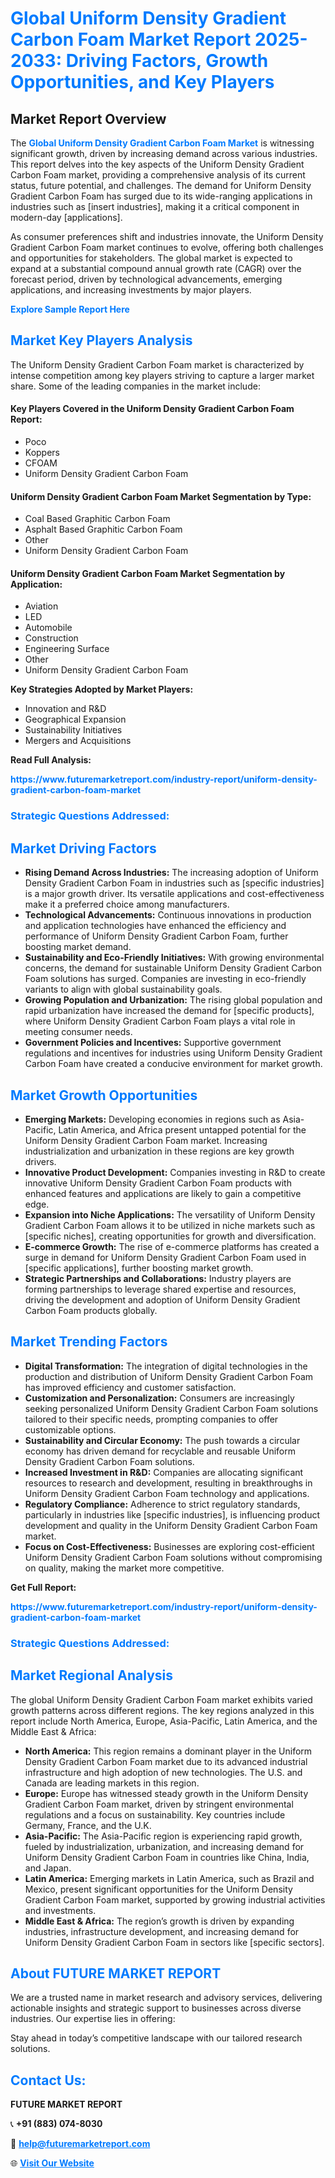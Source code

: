 <h1 style="color: #007BFF;">Global Uniform Density Gradient Carbon Foam Market Report 2025-2033: Driving Factors, Growth Opportunities, and Key Players</h1>

<section id="overview">
<h2>Market Report Overview</h2>
<p>The <a href="https://www.futuremarketreport.com/industry-report/uniform-density-gradient-carbon-foam-market" style="color: #007BFF; text-decoration: none;"><strong>Global Uniform Density Gradient Carbon Foam Market</strong></a> is witnessing significant growth, driven by increasing demand across various industries. This report delves into the key aspects of the Uniform Density Gradient Carbon Foam market, providing a comprehensive analysis of its current status, future potential, and challenges. The demand for Uniform Density Gradient Carbon Foam has surged due to its wide-ranging applications in industries such as [insert industries], making it a critical component in modern-day [applications].</p>
<p>As consumer preferences shift and industries innovate, the Uniform Density Gradient Carbon Foam market continues to evolve, offering both challenges and opportunities for stakeholders. The global market is expected to expand at a substantial compound annual growth rate (CAGR) over the forecast period, driven by technological advancements, emerging applications, and increasing investments by major players.</p>
</section>

<section id="overview">
<p><a href="https://www.futuremarketreport.com/request-sample/reportId=99204" style="color: #007BFF; text-decoration: none;"><strong>Explore Sample Report Here</strong></a></p>
</section>

<section id="key-players">
<h2 style="color: #007BFF;">Market Key Players Analysis</h2>
<p>The Uniform Density Gradient Carbon Foam market is characterized by intense competition among key players striving to capture a larger market share. Some of the leading companies in the market include:</p>
<h4>Key Players Covered in the Uniform Density Gradient Carbon Foam Report:</h4>
<ul><li>Poco</li><li>Koppers</li><li>CFOAM</li><li>Uniform Density Gradient Carbon Foam</li></ul>
<h4>Uniform Density Gradient Carbon Foam Market Segmentation by Type:</h4>
<ul><li>Coal Based Graphitic Carbon Foam</li><li>Asphalt Based Graphitic Carbon Foam</li><li>Other</li><li>Uniform Density Gradient Carbon Foam</li></ul>

<h4>Uniform Density Gradient Carbon Foam Market Segmentation by Application:</h4>
<ul><li>Aviation</li><li>LED</li><li>Automobile</li><li>Construction</li><li>Engineering Surface</li><li>Other</li><li>Uniform Density Gradient Carbon Foam</li></ul>
<p><strong>Key Strategies Adopted by Market Players:</strong></p>
<ul>
<li>Innovation and R&D</li>
<li>Geographical Expansion</li>
<li>Sustainability Initiatives</li>
<li>Mergers and Acquisitions</li>
</ul>
</section>

<section>
<p><strong>Read Full Analysis: </strong></p><a href="https://www.futuremarketreport.com/industry-report/uniform-density-gradient-carbon-foam-market" style="color: #007BFF; text-decoration: none;"><strong>https://www.futuremarketreport.com/industry-report/uniform-density-gradient-carbon-foam-market</strong></a>
<h3 style="color: #007BFF;">Strategic Questions Addressed:</h3>
</section>

<section id="driving-factors">
<h2 style="color: #007BFF;">Market Driving Factors</h2>
<ul>
<li><strong>Rising Demand Across Industries:</strong> The increasing adoption of Uniform Density Gradient Carbon Foam in industries such as [specific industries] is a major growth driver. Its versatile applications and cost-effectiveness make it a preferred choice among manufacturers.</li>
<li><strong>Technological Advancements:</strong> Continuous innovations in production and application technologies have enhanced the efficiency and performance of Uniform Density Gradient Carbon Foam, further boosting market demand.</li>
<li><strong>Sustainability and Eco-Friendly Initiatives:</strong> With growing environmental concerns, the demand for sustainable Uniform Density Gradient Carbon Foam solutions has surged. Companies are investing in eco-friendly variants to align with global sustainability goals.</li>
<li><strong>Growing Population and Urbanization:</strong> The rising global population and rapid urbanization have increased the demand for [specific products], where Uniform Density Gradient Carbon Foam plays a vital role in meeting consumer needs.</li>
<li><strong>Government Policies and Incentives:</strong> Supportive government regulations and incentives for industries using Uniform Density Gradient Carbon Foam have created a conducive environment for market growth.</li>
</ul>
</section>

<section id="growth-opportunities">
<h2 style="color: #007BFF;">Market Growth Opportunities</h2>
<ul>
<li><strong>Emerging Markets:</strong> Developing economies in regions such as Asia-Pacific, Latin America, and Africa present untapped potential for the Uniform Density Gradient Carbon Foam market. Increasing industrialization and urbanization in these regions are key growth drivers.</li>
<li><strong>Innovative Product Development:</strong> Companies investing in R&D to create innovative Uniform Density Gradient Carbon Foam products with enhanced features and applications are likely to gain a competitive edge.</li>
<li><strong>Expansion into Niche Applications:</strong> The versatility of Uniform Density Gradient Carbon Foam allows it to be utilized in niche markets such as [specific niches], creating opportunities for growth and diversification.</li>
<li><strong>E-commerce Growth:</strong> The rise of e-commerce platforms has created a surge in demand for Uniform Density Gradient Carbon Foam used in [specific applications], further boosting market growth.</li>
<li><strong>Strategic Partnerships and Collaborations:</strong> Industry players are forming partnerships to leverage shared expertise and resources, driving the development and adoption of Uniform Density Gradient Carbon Foam products globally.</li>
</ul>
</section>

<section id="trending-factors">
<h2 style="color: #007BFF;">Market Trending Factors</h2>
<ul>
<li><strong>Digital Transformation:</strong> The integration of digital technologies in the production and distribution of Uniform Density Gradient Carbon Foam has improved efficiency and customer satisfaction.</li>
<li><strong>Customization and Personalization:</strong> Consumers are increasingly seeking personalized Uniform Density Gradient Carbon Foam solutions tailored to their specific needs, prompting companies to offer customizable options.</li>
<li><strong>Sustainability and Circular Economy:</strong> The push towards a circular economy has driven demand for recyclable and reusable Uniform Density Gradient Carbon Foam solutions.</li>
<li><strong>Increased Investment in R&D:</strong> Companies are allocating significant resources to research and development, resulting in breakthroughs in Uniform Density Gradient Carbon Foam technology and applications.</li>
<li><strong>Regulatory Compliance:</strong> Adherence to strict regulatory standards, particularly in industries like [specific industries], is influencing product development and quality in the Uniform Density Gradient Carbon Foam market.</li>
<li><strong>Focus on Cost-Effectiveness:</strong> Businesses are exploring cost-efficient Uniform Density Gradient Carbon Foam solutions without compromising on quality, making the market more competitive.</li>
</ul>
</section>

<section>
<p><strong>Get Full Report: </strong></p><a href="https://www.futuremarketreport.com/industry-report/uniform-density-gradient-carbon-foam-market" style="color: #007BFF; text-decoration: none;"><strong>https://www.futuremarketreport.com/industry-report/uniform-density-gradient-carbon-foam-market</strong></a>
<h3 style="color: #007BFF;">Strategic Questions Addressed:</h3>
</section>


<section id="regional-analysis">
<h2 style="color: #007BFF;">Market Regional Analysis</h2>
<p>The global Uniform Density Gradient Carbon Foam market exhibits varied growth patterns across different regions. The key regions analyzed in this report include North America, Europe, Asia-Pacific, Latin America, and the Middle East & Africa:</p>
<ul>
<li><strong>North America:</strong> This region remains a dominant player in the Uniform Density Gradient Carbon Foam market due to its advanced industrial infrastructure and high adoption of new technologies. The U.S. and Canada are leading markets in this region.</li>
<li><strong>Europe:</strong> Europe has witnessed steady growth in the Uniform Density Gradient Carbon Foam market, driven by stringent environmental regulations and a focus on sustainability. Key countries include Germany, France, and the U.K.</li>
<li><strong>Asia-Pacific:</strong> The Asia-Pacific region is experiencing rapid growth, fueled by industrialization, urbanization, and increasing demand for Uniform Density Gradient Carbon Foam in countries like China, India, and Japan.</li>
<li><strong>Latin America:</strong> Emerging markets in Latin America, such as Brazil and Mexico, present significant opportunities for the Uniform Density Gradient Carbon Foam market, supported by growing industrial activities and investments.</li>
<li><strong>Middle East & Africa:</strong> The region’s growth is driven by expanding industries, infrastructure development, and increasing demand for Uniform Density Gradient Carbon Foam in sectors like [specific sectors].</li>
</ul>
</section>

<footer>
<h2 style="color: #007BFF;">About FUTURE MARKET REPORT</h2>
<p>We are a trusted name in market research and advisory services, delivering actionable insights and strategic support to businesses across diverse industries. Our expertise lies in offering:</p>

<p>Stay ahead in today’s competitive landscape with our tailored research solutions.</p>

<h2 style="color: #007BFF;">Contact Us:</h2>
<p><strong>FUTURE MARKET REPORT</strong></p>
<p>📞 <strong>+91 (883) 074-8030</strong></p>
<p>📧 <strong><a href="mailto:help@futuremarketreport.com" style="color: #007BFF;">help@futuremarketreport.com</a></strong></p>
<p>🌐 <strong><a href="https://www.futuremarketreport.com/" style="color: #007BFF;">Visit Our Website</a></strong></p>
</footer>